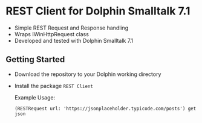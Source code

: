 # REST Client for Dolphin Smalltalk 7.1
* Simple REST Request and Response handling
* Wraps IWinHttpRequest class
* Developed and tested with Dolphin Smalltalk 7.1

## Getting Started
* Download the repository to your Dolphin working directory
* Install the package `REST Client`
    
  Example Usage:
  
  `(RESTRequest url: 'https://jsonplaceholder.typicode.com/posts') get json`
